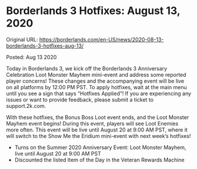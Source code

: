 Borderlands 3 Hotfixes: August 13, 2020
=======================================

Original URL: https://borderlands.com/en-US/news/2020-08-13-borderlands-3-hotfixes-aug-13/

Posted: Aug 13 2020

Today in Borderlands 3, we kick off the Borderlands 3 Anniversary Celebration Loot Monster Mayhem mini-event and address some reported player concerns! These changes and the accompanying event will be live on all platforms by 12:00 PM PST. To apply hotfixes, wait at the main menu until you see a sign that says “Hotfixes Applied”! If you are experiencing any issues or want to provide feedback, please submit a ticket to support.2k.com.

With these hotfixes, the Bonus Boss Loot event ends, and the Loot Monster Mayhem event begins! During this event, players will see Loot Enemies more often. This event will be live until August 20 at 9:00 AM PST, where it will switch to the Show Me the Eridium mini-event with next week’s hotfixes!

- Turns on the Summer 2020 Anniversary Event: Loot Monster Mayhem, live until August 20 at 9:00 AM PST
- Discounted the listed Item of the Day in the Veteran Rewards Machine

